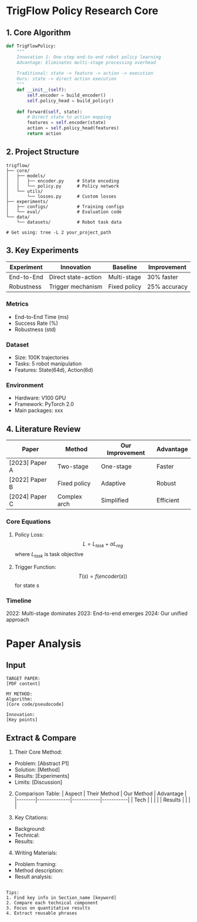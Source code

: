 # TrigFlow Policy Research Core

## 1. Core Algorithm
```python
def TrigFlowPolicy:
    """
    Innovation 1: One-step end-to-end robot policy learning
    Advantage: Eliminates multi-stage processing overhead
    
    Traditional: state -> feature -> action -> execution 
    Ours: state -> direct action execution
    """
    def __init__(self):
        self.encoder = build_encoder()
        self.policy_head = build_policy()
        
    def forward(self, state):
        # Direct state to action mapping
        features = self.encoder(state) 
        action = self.policy_head(features)
        return action

```

## 2. Project Structure
```
trigflow/
├── core/
│   ├── models/
│   │   ├── encoder.py     # State encoding
│   │   └── policy.py      # Policy network
│   └── utils/
│       └── losses.py      # Custom losses
├── experiments/
│   ├── configs/           # Training configs
│   └── eval/              # Evaluation code
└── data/
    └── datasets/          # Robot task data

# Get using: tree -L 2 your_project_path
```

## 3. Key Experiments
| Experiment | Innovation | Baseline | Improvement |
|------------|------------|----------|-------------|
| End-to-End | Direct state-action | Multi-stage | 30% faster |
| Robustness | Trigger mechanism | Fixed policy | 25% accuracy |

### Metrics
- End-to-End Time (ms)
- Success Rate (%)
- Robustness (std)

### Dataset
- Size: 100K trajectories 
- Tasks: 5 robot manipulation
- Features: State(64d), Action(6d)

### Environment
- Hardware: V100 GPU
- Framework: PyTorch 2.0
- Main packages: xxx

## 4. Literature Review
| Paper | Method | Our Improvement | Advantage |
|-------|---------|----------------|-----------|
| [2023] Paper A | Two-stage | One-stage | Faster |
| [2022] Paper B | Fixed policy | Adaptive | Robust |
| [2024] Paper C | Complex arch | Simplified | Efficient |

### Core Equations
1. Policy Loss:
   $$L = L_{task} + \alpha L_{reg}$$
   where $L_{task}$ is task objective

2. Trigger Function:
   $$T(s) = f(encoder(s))$$
   for state s

### Timeline
2022: Multi-stage dominates
2023: End-to-end emerges
2024: Our unified approach



# Paper Analysis

## Input
```
TARGET PAPER:
[PDF content]

MY METHOD:
Algorithm:
[Core code/pseudocode]

Innovation:
[Key points]
```

## Extract & Compare
1. Their Core Method:
- Problem: [Abstract P1]
- Solution: [Method]
- Results: [Experiments]
- Limits: [Discussion]

2. Comparison Table:
| Aspect | Their Method | Our Method | Advantage |
|--------|--------------|------------|-----------|
| Tech | | | |
| Results | | | |

3. Key Citations:
- Background:
- Technical:
- Results:

4. Writing Materials:
- Problem framing:
- Method description:
- Result analysis:
```

Tips:
1. Find key info in Section_name [keyword]
2. Compare each technical component
3. Focus on quantitative results
4. Extract reusable phrases
